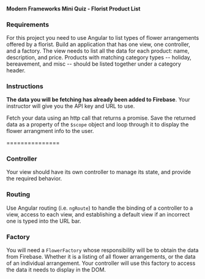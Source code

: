 #### Modern Frameworks Mini Quiz - Florist Product List

### Requirements
For this project you need to use Angular to list types of flower arrangements offered by a florist.
Build an application that has one view, one controller, and a factory. The view needs to list all the data for each product: name, description, and price. Products with matching category types -- holiday, bereavement, and misc -- should be listed together under a category header.  

### Instructions
__The data you will be fetching has already been added to Firebase__. Your instructor will give you the API key and URL to use.  

Fetch your data using an http call that returns a promise. Save the returned data as a property of the `$scope` object and loop through it to display the flower arrangment info to the user.

===============

### Controller

Your view should have its own controller to manage its state, and provide the required behavior.

### Routing

Use Angular routing (i.e. `ngRoute`) to handle the binding of a controller to a view, access to each view, and establishing a default view if an incorrect one is typed into the URL bar.

### Factory

You will need a `FlowerFactory` whose responsibility will be to obtain the data from Firebase. Whether it is a listing of all flower arrangements, or the data of an individual arrangement. Your controller will use this factory to access the data it needs to display in the DOM.

